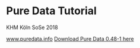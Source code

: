 # Pure Data Tutorial 
KHM Köln SoSe 2018

www.puredata.info
[Download Pure Data 0.48-1 here](http://puredata.info/downloads/pure-data)




